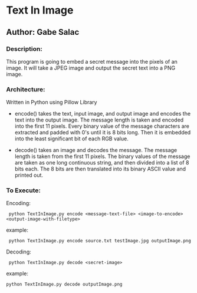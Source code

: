 # Text In Image

## Author: Gabe Salac

### Description:
This program is going to embed a secret message into the pixels of an image. It will take a JPEG image and output the secret text into a PNG image.

### Architecture:

Written in Python using Pillow Library

- encode() takes the text, input image, and output image and encodes the text into the output image. The message length is taken and encoded into the first 11 pixels. Every binary value of the message characters are extracted and padded with 0's until it is 8 bits long. Then it is embedded into the least significant bit of each RGB value.

- decode() takes an image and decodes the message. The message length is taken from the first 11 pixels. The binary values of the message are taken as one long continuous string, and then divided into a list of 8 bits each. The 8 bits are then translated into its binary ASCII value and printed out.


### To Execute:

Encoding:
```
 python TextInImage.py encode <message-text-file> <image-to-encode> <output-image-with-filetype>
```
example:
```
 python TextInImage.py encode source.txt testImage.jpg outputImage.png
```
Decoding:
```
 python TextInImage.py decode <secret-image>
```
example:
```
python TextInImage.py decode outputImage.png
```
